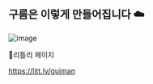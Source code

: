 ## 구름은 이렇게 만들어집니다 ☁️

![image](https://github.com/user-attachments/assets/7fe45143-796b-444d-b2ca-4da98ddf55ab)

🔗리틀리 페이지

https://litt.ly/guiman
<!--

**Here are some ideas to get you started:**

🙋‍♀️ A short introduction - what is your organization all about?
🌈 Contribution guidelines - how can the community get involved?
👩‍💻 Useful resources - where can the community find your docs? Is there anything else the community should know?
🍿 Fun facts - what does your team eat for breakfast?
🧙 Remember, you can do mighty things with the power of [Markdown](https://docs.github.com/github/writing-on-github/getting-started-with-writing-and-formatting-on-github/basic-writing-and-formatting-syntax)
-->
